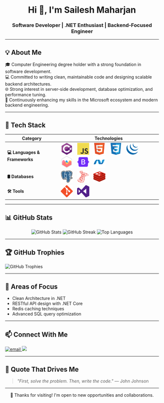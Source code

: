 <h1 align="center">Hi 👋, I'm Sailesh Maharjan</h1>
<h3 align="center">Software Developer | .NET Enthusiast | Backend-Focused Engineer</h3>

---

## 💡 About Me

🎓 Computer Engineering degree holder with a strong foundation in software development.  
💻 Committed to writing clean, maintainable code and designing scalable backend architectures.  
🌐 Strong interest in server-side development, database optimization, and performance tuning.  
🚀 Continuously enhancing my skills in the Microsoft ecosystem and modern backend engineering.

---

## 🧠 Tech Stack

<table>
  <thead>
    <tr>
      <th>Category</th>
      <th>Technologies</th>
    </tr>
  </thead>
  <tbody>
    <tr>
      <td><strong>💻 Languages & Frameworks</strong></td>
      <td>
        <img src="https://raw.githubusercontent.com/devicons/devicon/master/icons/csharp/csharp-original.svg" alt="C#" width="40" title="C#" style="margin-right:10px;" />
        <img src="https://raw.githubusercontent.com/devicons/devicon/master/icons/javascript/javascript-original.svg" alt="JavaScript" width="40" title="JavaScript" style="margin-right:10px;" />
        <img src="https://raw.githubusercontent.com/devicons/devicon/master/icons/html5/html5-original.svg" alt="HTML5" width="40" title="HTML5" style="margin-right:10px;" />
        <img src="https://raw.githubusercontent.com/devicons/devicon/master/icons/css3/css3-original.svg" alt="CSS3" width="40" title="CSS3" style="margin-right:10px;" />
        <img src="https://raw.githubusercontent.com/devicons/devicon/master/icons/jquery/jquery-original.svg" alt="jQuery" width="40" title="jQuery" style="margin-right:10px;" />
          <img src="https://raw.githubusercontent.com/devicons/devicon/master/icons/chartjs/chartjs-original.svg" alt="Chart.js" width="40" title="Chart.js" style="margin-right:10px;" />
        <img src="https://raw.githubusercontent.com/devicons/devicon/master/icons/bootstrap/bootstrap-plain.svg" alt="Bootstrap" width="40" title="Bootstrap" style="margin-right:10px;" />
        <img src="https://raw.githubusercontent.com/devicons/devicon/master/icons/dot-net/dot-net-original.svg" alt=".NET" width="40" title=".NET Framework" />
      </td>
    </tr>
    <tr>
      <td><strong>🛢️ Databases</strong></td>
      <td>
        <img src="https://raw.githubusercontent.com/devicons/devicon/master/icons/postgresql/postgresql-original.svg" alt="PostgreSQL" width="40" title="PostgreSQL" style="margin-right:10px;" />
        <img src="https://raw.githubusercontent.com/devicons/devicon/master/icons/microsoftsqlserver/microsoftsqlserver-plain.svg" alt="SQL Server" width="40" title="SQL Server" style="margin-right:10px;" />
        <img src="https://raw.githubusercontent.com/devicons/devicon/master/icons/redis/redis-original.svg" alt="Redis" width="40" title="Redis" />
      </td>
    </tr>
    <tr>
      <td><strong>🛠️ Tools</strong></td>
      <td>
        <img src="https://raw.githubusercontent.com/devicons/devicon/master/icons/git/git-original.svg" alt="Git" width="40" title="Git" style="margin-right:10px;" />
        <img src="https://raw.githubusercontent.com/devicons/devicon/master/icons/visualstudio/visualstudio-plain.svg" alt="Visual Studio" width="40" title="Visual Studio" />
      </td>
    </tr>
  </tbody>
</table>


---

## 📊 GitHub Stats

<p align="center">
  <img src="https://github-readme-stats.vercel.app/api?username=sailesh-maharjan&show_icons=true&theme=default" alt="GitHub Stats" />  <img src="https://github-readme-streak-stats.herokuapp.com/?user=sailesh-maharjan&theme=default" alt="GitHub Streak" />
  <img src="https://github-readme-stats.vercel.app/api/top-langs/?username=sailesh-maharjan&layout=compact" alt="Top Languages" />
</p>

---

## 🏆 GitHub Trophies

<p>
  <img src="https://github-profile-trophy.vercel.app/?username=sailesh-maharjan&theme=flat&no-frame=true&margin-w=10" alt="GitHub Trophies" />
</p>

---

## 🚀 Areas of Focus

- Clean Architecture in .NET  
- RESTful API design with .NET Core  
- Redis caching techniques  
- Advanced SQL query optimization  

---

## 📫 Connect With Me

<p align="left">
  <a href="mailto:maharjansailesh321@gmail.com">
    <img src="https://img.shields.io/badge/email-maharjansailesh321@gmail.com-red?style=flat&logo=gmail" alt="email" />
  </a>
  <a href="https://instagram.com/sailesh_mhz" target="_blank">
    <img src="https://img.shields.io/badge/Instagram-@sailesh_mhz-E4405F?style=flat&logo=instagram&logoColor=white"/>
  </a>
</p>

---

## 📌 Quote That Drives Me

> *"First, solve the problem. Then, write the code."* — John Johnson

---

<p align="center">
  🙏 Thanks for visiting! I'm open to new opportunities and collaborations.
</p>
